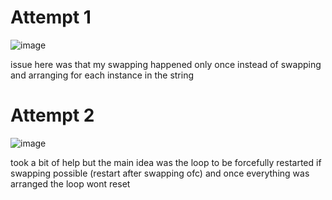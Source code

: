 # Attempt 1

![image](https://github.com/user-attachments/assets/44c3c7d9-73ec-4bb2-893d-5903ae14e9bf)

issue here was that my swapping happened only once instead of swapping and arranging for each instance in the string

# Attempt 2

![image](https://github.com/user-attachments/assets/f108d998-b121-40b1-a4dd-979f1f0a0105)

took a bit of help but the main idea was the loop to be forcefully restarted if swapping possible (restart after swapping ofc) and once everything was arranged the loop wont reset
